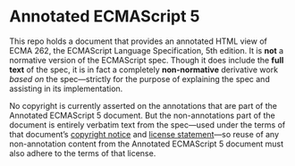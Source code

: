# Annotated ECMAScript 5

This repo holds a document that provides an annotated HTML view of ECMA 262,
the ECMAScript Language Specification, 5th edition. It is **not** a normative
version of the ECMAScript spec. Though it does include the **full text** of
the spec, it is in fact a completely **non-normative** derivative work _based
on_ the spec—strictly for the purpose of explaining the spec and assisting in
its implementation.

No copyright is currently asserted on the annotations that are part of the
Annotated ECMAScript 5 document. But the non-annotations part of the document
is entirely verbatim text from the spec—used under the terms of that
document’s [copyright notice][1] and [license statement][2]—so reuse of any
non-annotation content from the Annotated ECMAScript 5 document must also
adhere to the terms of that license.

   [1]: http://sideshowbarker.github.com/es5-spec/spec.html#copyright

   [2]: http://sideshowbarker.github.com/es5-spec/spec.html#license

